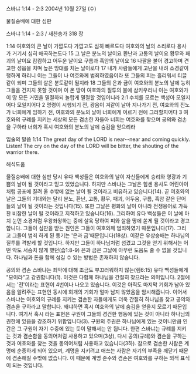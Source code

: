 스바냐 1:14 - 2:3 
2004년 10월 27일 (수)

물질숭배에 대한 심판



스바냐 1:14 - 2:3 / 새찬송가 318 장


1:14 여호와의 큰 날이 가깝도다 가깝고도 심히 빠르도다 여호와의 날의 소리로다 용사가 거기서 심히 애곡하는도다 15 그 날은 분노의 날이요 환난과 고통의 날이요 황무와 패괴의 날이요 캄캄하고 어두운 날이요 구름과 흑암의 날이요 16 나팔을 불어 경고하며 견고한 성읍을 치며 높은 망대를 치는 날이로다 17 내가 사람들에게 고난을 내려 소경같이 행하게 하리니 이는 그들이 나 여호와께 범죄하였음이라 또 그들의 피는 흘리워서 티끌같이 되며 그들의 살은 분토같이 될지라 18 그들의 은과 금이 여호와의 분노의 날에 능히 그들을 건지지 못할 것이며 이 온 땅이 여호와의 질투의 불에 삼키우리니 이는 여호와가 이 땅 모든 거민을 멸절하되 놀랍게 멸절할 것임이니라 2:1 수치를 모르는 백성아 모일지어다 모일지어다 2 명령이 시행되기 전, 광음이 겨같이 날아 지나가기 전, 여호와의 진노가 너희에게 임하기 전, 여호와의 분노의 날이 너희에게 이르기 전에 그러할지어다 3 여호와의 규례를 지키는 세상의 모든 겸손한 자들아 너희는 여호와를 찾으며 공의와 겸손을 구하라 너희가 혹시 여호와의 분노의 날에 숨김을 얻으리라

입술의 말씀
1:14 The great day of the LORD is near--near and coming quickly. Listen! The cry on the day of the LORD will be bitter, the shouting of the warrior there.

해석도움





물질숭배에 대한 심판
당시 유다 백성들은 여호와의 날이 자신들에게 승리와 영광과 기쁨의 날이 될 것이라고 믿고 있었습니다. 하지만 스바냐는 그날은 힘센 용사도 어린아이처럼 공포에 질려 울 수밖에 없는 날이 될 것이라고 비유하고 있습니다(14). 곧 여호와의 날은 그들의 기대와는 달리 분노, 환난, 고통, 황무, 패괴, 어두움, 구름, 흑암 같은 단어들의 날이 될 것이라는 것입니다(15). 또한 그날은 평화의 날이 아니라 전쟁용어로 가득 찬 비참한 날이 될 것이라고 지적하고 있습니다(16). 그리하여 유다 백성들은 이 날에 마치 눈먼 소경처럼 우왕좌왕하는 중에 살육 당하여 피와 살을 땅에 쏟게 될 것이라고 경고합니다. 그들이 심판을 받는 원인은 그들이 여호와께 범죄하였기 때문입니다(17). 그리고 그들이 범죄 하게 된 동기는 '은과 금'때문입니다(18상). 이같은 우상숭배는 하나님의 질투를 격발케 할 것입니다. 하지만 그들이 하나님처럼 섬겼고 그것을 얻기 위해서는 어떤 악도 서슴치 않게 했던(습1:8-9) 은과 금은 그날에 아무런 도움도 줄 수 없을 것입니다. 하나님과 돈을 함께 섬길 수 있는 방법은 존재하지 않습니다.   

공의와 겸손
스바냐는 죄악에 대해 조금도 부끄러워하지 않는(렘6:15) 유다 백성들에게 "모이라"고 강권합니다(1). 이것은 다함께 하나님을 간절히 찾으라는 의미입니다. 2절에서는 '전'이라는 표현이 4번이나 나오고 있습니다. 이것은 아직도 마지막 기회가 남아 있음을 알려주는 표현인 동시에 회개의 기회가 얼마 남지 않았음을 암시해줍니다. 이어서 스바냐는 여호와의 규례를 지키는 겸손한 자들에게도 더욱 간절히 하나님을 찾고 공의와 겸손을 구하라고 말합니다. 왜냐하면 혹시 여호와의 날에 숨김을 얻을지 모르기 때문입니다. 여기서 혹시 라는 표현은 구원이 그들의 경건한 행동에 있는 것이 아니라 하나님의 권한에 있음을 강조하기 위함입니다(3). 구원의 주권은 하나님에게 있는 것이니만큼 인간은 그 구원이 자기 수중에 있는 듯이 말해서는 안 됩니다. 한편 스바냐는 규례를 지키는 것과 겸손함을 동의어처럼 사용하고 있으며(3상), 다시 공의(규례)와 겸손을 구하는 것과 여호와를 찾는 것을 동의어처럼 사용하고 있습니다(3하). 참으로 겸손한 사람은 계명에 순종하게 되어 있으며, 계명을 지키려고 애쓰는 사람은 자기의 부족을 깨닫기 때문에 겸손해질 수밖에 없습니다. 이 때문에 계명 준수와 겸손은 여호와를 구하는 외적 표식이 되는 것입니다.